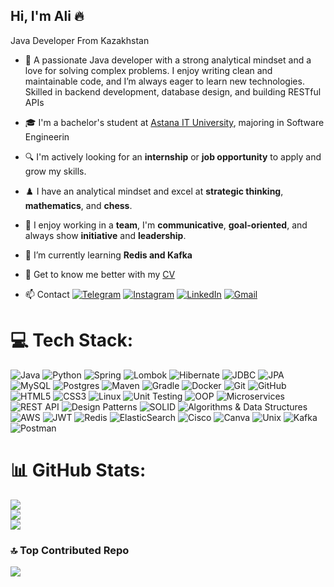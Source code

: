## Hi, I'm Ali 🔥
Java Developer From Kazakhstan</h3>

- 🧠 A passionate Java developer with a strong analytical mindset and a love for solving complex problems. I enjoy writing clean and maintainable code, and I’m always eager to learn new technologies. Skilled in backend development, database design, and building RESTful APIs

- 🎓 I'm a bachelor's student at [Astana IT University](https://astanait.edu.kz), majoring in Software Engineerin

- 🔍 I'm actively looking for an **internship** or **job opportunity** to apply and grow my skills.
  
- ♟️ I have an analytical mindset and excel at **strategic thinking**, **mathematics**, and **chess**.
  
- 🤝 I enjoy working in a **team**, I'm **communicative**, **goal-oriented**, and always show **initiative** and **leadership**.

- 🌱 I’m currently learning **Redis and Kafka**

- 📝 Get to know me better with my [CV](https://drive.google.com/file/d/1QsvlFYxL3tXP3XwYKMoaRvy-gEMbzjbp/view?usp=sharing)

- 📫 Contact 
[![Telegram](https://img.shields.io/badge/Telegram-2CA5E0?style=flat&logo=telegram&logoColor=white)](https://t.me/alikuandyk)
[![Instagram](https://img.shields.io/badge/Instagram-E4405F?style=flat&logo=instagram&logoColor=white)](https://instagram.com/kuvaletako)
[![LinkedIn](https://img.shields.io/badge/LinkedIn-0A66C2?style=flat&logo=linkedin&logoColor=white)](https://www.linkedin.com/in/alikuandyk/)
[![Gmail](https://img.shields.io/badge/Gmail-D14836?style=flat&logo=gmail&logoColor=white)](mailto:alikuandyk26@gmail.com)

# 💻 Tech Stack:

![Java](https://img.shields.io/badge/java-%23ED8B00.svg?style=for-the-badge&logo=openjdk&logoColor=white)
![Python](https://img.shields.io/badge/python-3670A0?style=for-the-badge&logo=python&logoColor=ffdd54)
![Spring](https://img.shields.io/badge/spring-%236DB33F.svg?style=for-the-badge&logo=spring&logoColor=white)
![Lombok](https://img.shields.io/badge/lombok-%23FF0000.svg?style=for-the-badge&logo=lombok&logoColor=white)
![Hibernate](https://img.shields.io/badge/Hibernate-59666C?style=for-the-badge&logo=Hibernate&logoColor=white)
![JDBC](https://img.shields.io/badge/JDBC-%23007ACC.svg?style=for-the-badge&logo=databricks&logoColor=white)
![JPA](https://img.shields.io/badge/JPA-%235C2D91.svg?style=for-the-badge&logo=hibernate&logoColor=white)
![MySQL](https://img.shields.io/badge/mysql-4479A1.svg?style=for-the-badge&logo=mysql&logoColor=white)
![Postgres](https://img.shields.io/badge/postgres-%23316192.svg?style=for-the-badge&logo=postgresql&logoColor=white)
![Maven](https://img.shields.io/badge/Apache%20Maven-C71A36?style=for-the-badge&logo=Apache%20Maven&logoColor=white)
![Gradle](https://img.shields.io/badge/Gradle-02303A.svg?style=for-the-badge&logo=Gradle&logoColor=white)
![Docker](https://img.shields.io/badge/docker-%230db7ed.svg?style=for-the-badge&logo=docker&logoColor=white)
![Git](https://img.shields.io/badge/git-%23F05033.svg?style=for-the-badge&logo=git&logoColor=white)
![GitHub](https://img.shields.io/badge/github-%23121011.svg?style=for-the-badge&logo=github&logoColor=white)
![HTML5](https://img.shields.io/badge/html5-%23E34F26.svg?style=for-the-badge&logo=html5&logoColor=white)
![CSS3](https://img.shields.io/badge/css3-%231572B6.svg?style=for-the-badge&logo=css3&logoColor=white)
![Linux](https://img.shields.io/badge/Linux-FCC624?style=for-the-badge&logo=linux&logoColor=black)
![Unit Testing](https://img.shields.io/badge/Unit_Testing-%23FFDD00.svg?style=for-the-badge&logo=testing-library&logoColor=black)
![OOP](https://img.shields.io/badge/OOP-%23007ACC.svg?style=for-the-badge&logo=codio&logoColor=white)
![Microservices](https://img.shields.io/badge/Microservices-%2347A248.svg?style=for-the-badge&logo=vercel&logoColor=white)
![REST API](https://img.shields.io/badge/REST_API-%23007ACC.svg?style=for-the-badge&logo=apacherocketmq&logoColor=white)
![Design Patterns](https://img.shields.io/badge/Design_Patterns-%231572B6.svg?style=for-the-badge&logo=patternfly&logoColor=white)
![SOLID](https://img.shields.io/badge/SOLID-Principles-%23FF6F00?style=for-the-badge&logo=solid&logoColor=white)
![Algorithms & Data Structures](https://img.shields.io/badge/Algorithms-%234CAF50.svg?style=for-the-badge&logo=codeforces&logoColor=white)
![AWS](https://img.shields.io/badge/AWS-%23FF9900.svg?style=for-the-badge&logo=amazon-aws&logoColor=white)
![JWT](https://img.shields.io/badge/JWT-black?style=for-the-badge&logo=JSON%20web%20tokens)
![Redis](https://img.shields.io/badge/redis-%23DD0031.svg?style=for-the-badge&logo=redis&logoColor=white)
![ElasticSearch](https://img.shields.io/badge/-ElasticSearch-005571?style=for-the-badge&logo=elasticsearch)
![Cisco](https://img.shields.io/badge/cisco-%23049fd9.svg?style=for-the-badge&logo=cisco&logoColor=black)
![Canva](https://img.shields.io/badge/Canva-%2300C4CC.svg?style=for-the-badge&logo=Canva&logoColor=white)
![Unix](https://img.shields.io/badge/Unix-262577?style=for-the-badge&logo=gnubash&logoColor=white)
![Kafka](https://img.shields.io/badge/kafka-231F20?style=for-the-badge&logo=apachekafka&logoColor=white)
![Postman](https://img.shields.io/badge/Postman-FF6C37?style=for-the-badge&logo=postman&logoColor=white)
# 📊 GitHub Stats:
![](https://github-readme-stats.vercel.app/api?username=alikuandyk&theme=dark&hide_border=false&include_all_commits=true&count_private=true)<br/>
![](https://nirzak-streak-stats.vercel.app/?user=alikuandyk&theme=dark&hide_border=false)<br/>
![](https://github-readme-stats.vercel.app/api/top-langs/?username=alikuandyk&theme=dark&hide_border=false&include_all_commits=true&count_private=true&layout=compact)

### 🔝 Top Contributed Repo
![](https://github-contributor-stats.vercel.app/api?username=alikuandyk&limit=5&theme=dark&combine_all_yearly_contributions=true)
